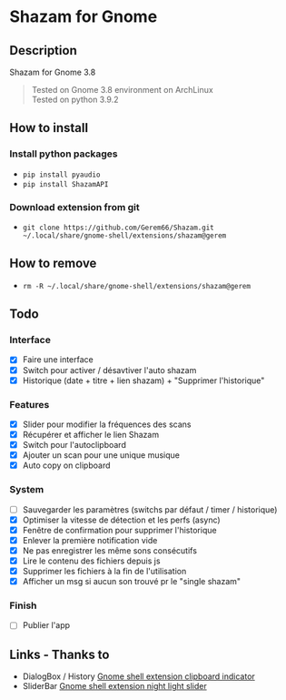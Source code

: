 # Shazam for Gnome

## Description
Shazam for Gnome 3.8
> Tested on Gnome 3.8 environment on ArchLinux  
> Tested on python 3.9.2

## How to install
### Install python packages
* `pip install pyaudio`
* `pip install ShazamAPI`
### Download extension from git
* `git clone https://github.com/Gerem66/Shazam.git ~/.local/share/gnome-shell/extensions/shazam@gerem`

## How to remove
* `rm -R ~/.local/share/gnome-shell/extensions/shazam@gerem`

## Todo
### Interface
- [x] Faire une interface
- [x] Switch pour activer / désavtiver l'auto shazam
- [x] Historique (date + titre + lien shazam) + "Supprimer l'historique"

### Features
- [x] Slider pour modifier la fréquences des scans
- [x] Récupérer et afficher le lien Shazam
- [x] Switch pour l'autoclipboard
- [x] Ajouter un scan pour une unique musique
- [x] Auto copy on clipboard

### System
- [ ] Sauvegarder les paramètres (switchs par défaut / timer / historique)
- [x] Optimiser la vitesse de détection et les perfs (async)
- [x] Fenêtre de confirmation pour supprimer l'historique
- [x] Enlever la première notification vide
- [x] Ne pas enregistrer les même sons consécutifs
- [x] Lire le contenu des fichiers depuis js
- [x] Supprimer les fichiers à la fin de l'utilisation
- [x] Afficher un msg si aucun son trouvé pr le "single shazam"

### Finish
- [ ] Publier l'app

## Links - Thanks to
* DialogBox / History [Gnome shell extension clipboard indicator](https://github.com/Tudmotu/gnome-shell-extension-clipboard-indicator)
* SliderBar [Gnome shell extension night light slider](https://codeberg.org/kiyui/gnome-shell-night-light-slider-extension)